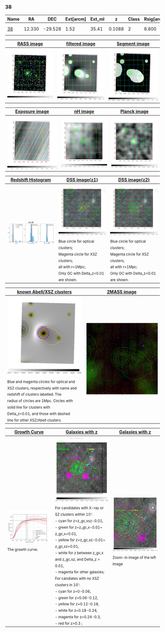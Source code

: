 <div STYLE="page-break-after: always;"></div>

### 38

|Name          |RA          |DEC      | Ext[arcm] | Ext_ml | z    | Class| Rsig[arcmin] | CRsig[c/s] | CR500[c/s] | R500[Mpc] |L500[erg/s]|F500[erg/s/cm^2]| M500[Msun]|Tx[keV]|beta|GC(XSZ,Delta_z<0.01)| GC(OPT,Delta_z<0.01)|GC|alias|
|--------------|------------|------------|---|---|-----------|--------|------|------|----|----|----|----|----|----|----|----|----|----|---|
|[38](script/38.md)     | 12.330       | -29.528       | 1.52    | 35.41   | 0.1088 | 2   | 8.800 |0.249 |0.246 |0.962 |1.476e+44 |4.860e-12 |2.814e+14 |4.195 |1.012 |Tar, |A, |Tar, A, |k118|

|[RASS image](../image/38/38_img.pdf)|[filtered image](../image/38/38_fil.pdf)|[Segment image](../image/38/38_seg.pdf)|
|-------------------|--------------------|-------------------|
| <img src="../image/38/38_img.png" width="300">  | <img src="../image/38/38_fil.png" width="300">   | <img src="../image/38/38_seg.png" width="300">  |

|[Exposure image](../image/38/38_mex.pdf)| [nH image](../image/38/38_nh.pdf)| [Planck image](../image/38/38_p.pdf)|
|-------------------|--------------------|-------------------|
|<img src="../image/38/38_mex.png" width="300">   | <img src="../image/38/38_nh.png" width="300">    | <img src="../image/38/38_p.png" width="300"> |

|[Redshift Histogram](../image/38/38_zg.pdf) | [DSS image(z1)](../image/38/38_dss_z1.pdf)      |  [DSS image(z2)](../image/38/38_dss_z2.pdf)    |
|-------------------|--------------------|-------------------|
|<img src="../image/38/38_zg.png" width="300"> |<img src="../image/38/38_dss_z1.png" width="300"> <sub><br>Blue circle for optical clusters; <br>Magenta circle for XSZ clusters; <br>all with r=1Mpc; <br>Only GC with Delta_z<0.01 are shown. </sub>| <img src="../image/38/38_dss_z2.png" width="300"><sub><br>Blue circle for optical clusters; <br>Magenta circle for XSZ clusters; <br>all with r=1Mpc; <br>Only GC with Delta_z<0.01 are shown. </sub> |

|[known Abell/XSZ clusters](../image/38/38_m.pdf) | [2MASS image](../image/38/38_2mass.pdf)      |
|-------------------|-------------------|
|<img src=../image/38/38_m.png width="300"> <sub><br>Blue and magenta circles for optical and <br>XSZ clusters, respectively with name and <br>redshift of clusters labelled. The <br>radius of circles are 1Mpc. Circles with <br>solid line for clusters with <br>Delta_z<0.01, and those with dashed <br>line for other XSZ/Abell clusters.        </sub>|<img src="../image/38/38_2mass.png" width="300">  |

|[Growth Curve](../image/38/38_gca_all.png) |[Galaxies with z](../image/38/38_opt_ned.pdf) |[Galaxies with z](../image/38/38_opt_ned_zoom.pdf) |
|-------------------|-------------------|-------------------|
| <img src="../image/38/38_gca_all.png" width="300"> <sub><br>The growth curve.</sub>| <img src=../image/38/38_opt_ned.png width="300"> <br><sub> For candidates with X-ray or SZ clusters within 10': <br> - cyan for z<z_gc,xsz-0.01, <br> - green for z=z_gc,x-0.01~ z_gc,x+0.01, <br> - yellow for z=z_gc,sz-0.01~ z_gc,sz+0.01, <br> - white for z between z_gc,x and z_gc,sz, and Delta_z > 0.01, <br> - magenta for other galaxies; <br>For candiates with no XSZ clusters in 10': <br> - cyan for z=0-0.06, <br> - green for z=0.06-0.12, <br> - yellow for z=0.12-0.18, <br> - white for z=0.18-0.24, <br> - magenta for z=0.24-0.3, <br> - red for z>0.3 ;  </sub>|<img src=../image/38/38_opt_ned_zoom.png width="300">  <br><sub> Zoom-in image of the left image</sub>|




